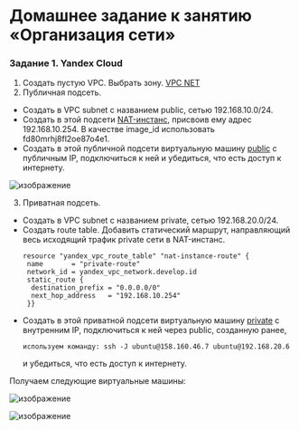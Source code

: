# Домашнее задание к занятию «Организация сети»

### Задание 1. Yandex Cloud 

1. Создать пустую VPC. Выбрать зону. [VPC NET](main.tf)
2. Публичная подсеть.
 - Создать в VPC subnet с названием public, сетью 192.168.10.0/24.
 - Создать в этой подсети [NAT-инстанс](nat-instance.tf), присвоив ему адрес 192.168.10.254. В качестве image_id использовать fd80mrhj8fl2oe87o4e1.
 - Создать в этой публичной подсети виртуальную машину [public](resource-vm.tf) с публичным IP, подключиться к ней и убедиться, что есть доступ к интернету.

![изображение](https://github.com/user-attachments/assets/229a360c-bd46-4097-91bb-259b9dfb67e9)

3. Приватная подсеть.
 - Создать в VPC subnet с названием private, сетью 192.168.20.0/24.
 - Создать route table. Добавить статический маршрут, направляющий весь исходящий трафик private сети в NAT-инстанс.
   ```
   resource "yandex_vpc_route_table" "nat-instance-route" {
    name       = "private-route"
    network_id = yandex_vpc_network.develop.id
    static_route {
     destination_prefix = "0.0.0.0/0"
     next_hop_address   = "192.168.10.254"
    }}
   ```
 - Создать в этой приватной подсети виртуальную машину [private](resource-vm.tf) с внутренним IP, подключиться к ней через public, созданную ранее,
   ```
   используем команду: ssh -J ubuntu@158.160.46.7 ubuntu@192.168.20.6
   ```
    и убедиться, что есть доступ к интернету.


Получаем следующие виртуальные машины:

![изображение](https://github.com/user-attachments/assets/4a626561-64fd-4f19-8759-bc3bb722bb55)

![изображение](https://github.com/user-attachments/assets/97e4f14c-20f2-4528-9ac0-3e3c85ac1133)
